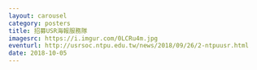 ```yaml
---
layout: carousel
category: posters
title: 招募USR海報服務隊
imagesrc: https://i.imgur.com/0LCRu4m.jpg
eventurl: http://usrsoc.ntpu.edu.tw/news/2018/09/26/2-ntpuusr.html
date: 2018-10-05
---
```

